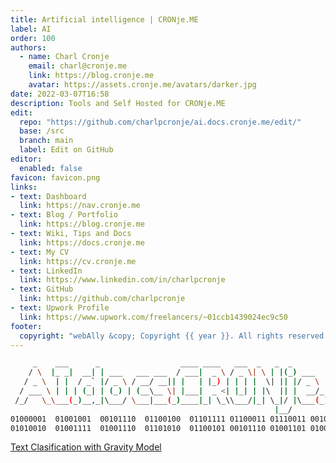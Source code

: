 ```yaml
---
title: Artificial intelligence | CRONje.ME
label: AI
order: 100
authors:
  - name: Charl Cronje
    email: charl@cronje.me
    link: https://blog.cronje.me
    avatar: https://assets.cronje.me/avatars/darker.jpg
date: 2022-03-07T16:58
description: Tools and Self Hosted for CRONje.ME
edit:
  repo: "https://github.com/charlpcronje/ai.docs.cronje.me/edit/"
  base: /src
  branch: main
  label: Edit on GitHub
editor:
  enabled: false
favicon: favicon.png
links:
- text: Dashboard
  link: https://nav.cronje.me
- text: Blog / Portfolio
  link: https://blog.cronje.me
- text: Wiki, Tips and Docs 
  link: https://docs.cronje.me
- text: My CV
  link: https://cv.cronje.me
- text: LinkedIn
  link: https://www.linkedin.com/in/charlpcronje
- text: GitHub
  link: https://github.com/charlpcronje
- text: Upwork Profile
  link: https://www.upwork.com/freelancers/~01ccb1439024ec9c50
footer:
  copyright: "webAlly &copy; Copyright {{ year }}. All rights reserved."
---
```

<script type="text/javascript">(function(w,s){var e=document.createElement("script");e.type="text/javascript";e.async=true;e.src="https://cdn.pagesense.io/js/webally/f2527eebee974243853bcd47b32631f4.js";var x=document.getElementsByTagName("script")[0];x.parentNode.insertBefore(e,x);})(window,"script");</script>

```sh
     _    ___      _                  ____ ____   ___  _   _  _        __  __ _____ 
    / \  |_ _|  __| | ___   ___ ___  / ___|  _ \ / _ \| \ | |(_) ___  |  \/  | ____|
   / _ \  | |  / _` |/ _ \ / __/ __|| |   | |_) | | | |  \| || |/ _ \ | |\/| |  _|  
  / ___ \ | | | (_| | (_) | (__\__ \| |___|  _ <| |_| | |\  || |  __/_| |  | | |___ 
 /_/   \_\___(_)__,_|\___/ \___|___(_)____|_| \_\\___/|_| \_|/ |\___(_)_|  |_|_____|
                                                           |__/                     
01000001  01001001  00101110  01100100  01101111 01100011 01110011 00101110 01000011 
01010010  01001111  01001110  01101010  01100101 00101110 01001101 01000101  
```

[Text Clasification with Gravity Model](classifyTextGravity.md)